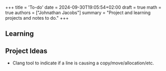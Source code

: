 +++
title = 'To-do'
date = 2024-09-30T19:05:54+02:00
draft = true
math = true
authors = ["Johnathan Jacobs"]
summary = "Project and learning projects and notes to do."
+++

## Learning

## Project Ideas

- Clang tool to indicate if a line is causing a copy/move/allocation/etc.
